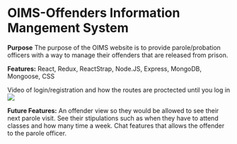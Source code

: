# OIMS-Offenders Information Mangement System

**Purpose** The purpose of the OIMS website is to provide parole/probation officers with a way to manage their offenders that
are released from prison. 

**Features:** React, Redux, ReactStrap, Node.JS, Express, MongoDB, Mongoose, CSS

Video of login/registration and how the routes are proctected until you log in
![](login.gif) 

**Future Features:** An offender view so they would be allowed to see their next parole visit. See their stipulations such as when
they have to attend classes and how many time a week. Chat features that allows the offender to the parole officer. 
